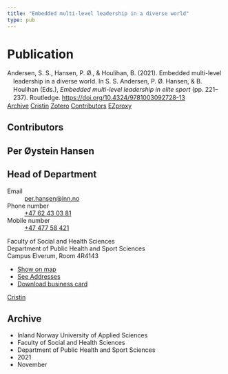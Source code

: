 ```yaml
---
title: "Embedded multi-level leadership in a diverse world"
type: pub
---
```

<h1>Publication</h1>
<article id="csl-bib-container-WABZDYRP" class="csl-bib-container">
  <div class="csl-bib-body" style="line-height: 1.35; padding-left: 1em; text-indent:-1em;">
  <div class="csl-entry">Andersen, S. S., Hansen, P. &#xD8;., &amp; Houlihan, B. (2021). Embedded multi-level leadership in a diverse world. In S. S. Andersen, P. &#xD8;. Hansen, &amp; B. Houlihan (Eds.), <i>Embedded multi-level leadership in elite sport</i> (pp. 221&#x2013;237). Routledge. <a href="https://doi.org/10.4324/9781003092728-13">https://doi.org/10.4324/9781003092728-13</a></div>
</div>
  <div class="csl-bib-buttons">
    <a href="#taxonomy-article-WABZDYRP" class="csl-bib-button">Archive</a>
    <a href="https://app.cristin.no/results/show.jsf?id=1953203" alt="Cristin URL" class="csl-bib-button">Cristin</a>
    <a href="http://zotero.org/groups/5022929/items/WABZDYRP" alt="Zotero URL" class="csl-bib-button">Zotero</a>
    <a href="#contributors-article-WABZDYRP" class="csl-bib-button">Contributors</a>
    <a href="http://ezproxy.inn.no/login?url=https://doi.org/10.4324/9781003092728-13" class="csl-bib-button">EZproxy</a>
  </div>
  <div id="csl-bib-meta-container-WABZDYRP"></div>
</article>
<div id="csl-bib-meta-WABZDYRP" class="csl-bib-meta">
  <article id="contributors-article-WABZDYRP" class="contributors-article">
    <h1>Contributors</h1>
    <div class="personas">
<div class="vrtx-hinn-person-card">
<div class="photo">
<i class="lar la-user-circle missing-person"></i>
</div>
<div class="info">
<hgroup><h1>Per Øystein Hansen</h1>
<h2>Head of Department</h2>
</hgroup><dl>
<dt>Email</dt>
<dd>
<a href="mailto:per.hansen@inn.no">per.hansen@inn.no</a>
</dd>
<dt>Phone number</dt>
<dd><a href="tel:+4762430381">
+47 62 43 03 81
</a></dd>
<dt>Mobile number</dt>
<dd><a href="tel:+4747758421">
+47 477 58 421
</a></dd>
</dl>
<p>
Faculty of Social and Health Sciences<br>
Department of Public Health and Sport Sciences<br>
Campus Elverum,
Room 4R4143
</p>
<ul class="vrtx-hinn-links">
<li><a href="https://www.google.com/maps?q=60.88156,11.53723">Show on map</a></li>
<li><a href="https://www.inn.no/english/find-an-employee/per-hansen.html#vrtx-hinn-addresses">See Addresses</a></li>
<li><a href="https://www.inn.no/english/find-an-employee/per-hansen.html?vrtx=vcf">Download business card</a></li>
</ul>
</div>
</div>
<a href="https://app.cristin.no/persons/show.jsf?id=328611" alt="Cristin URL" class="personas-cristin">Cristin</a>
</div>
  </article>
  <article id="taxonomy-article-WABZDYRP" class="taxonomy-article">
    <h1>Archive</h1>
    <ul>
      <li>Inland Norway University of Applied Sciences</li>
      <li>Faculty of Social and Health Sciences</li>
      <li>Department of Public Health and Sport Sciences</li>
      <li>2021</li>
      <li>November</li>
    </ul>
  </article>
</div>
